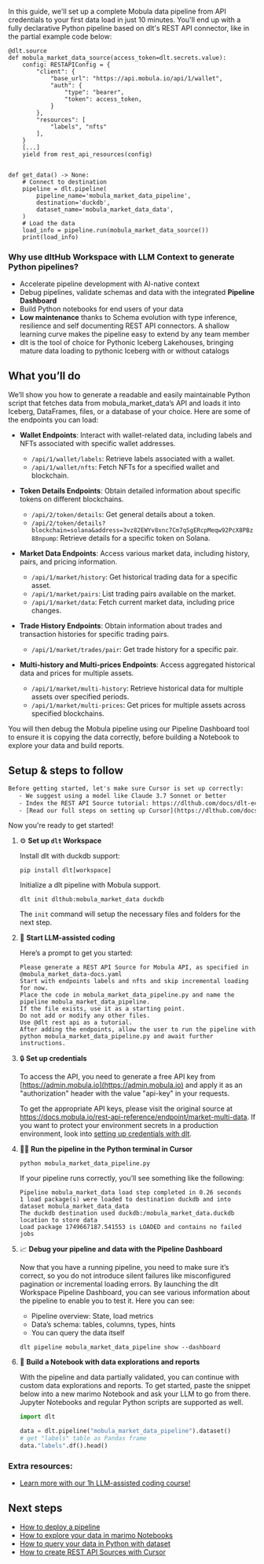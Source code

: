 In this guide, we'll set up a complete Mobula data pipeline from API credentials to your first data load in just 10 minutes. You'll end up with a fully declarative Python pipeline based on dlt's REST API connector, like in the partial example code below:

```python-outcome
@dlt.source
def mobula_market_data_source(access_token=dlt.secrets.value):
    config: RESTAPIConfig = {
        "client": {
            "base_url": "https://api.mobula.io/api/1/wallet",
            "auth": {
                "type": "bearer",
                "token": access_token,
            }
        },
        "resources": [
            "labels", "nfts"
        ],
    }
    [...]
    yield from rest_api_resources(config)


def get_data() -> None:
    # Connect to destination
    pipeline = dlt.pipeline(
        pipeline_name='mobula_market_data_pipeline',
        destination='duckdb',
        dataset_name='mobula_market_data_data', 
    )
    # Load the data
    load_info = pipeline.run(mobula_market_data_source())
    print(load_info) 
```

### Why use dltHub Workspace with LLM Context to generate Python pipelines?

- Accelerate pipeline development with AI-native context
- Debug pipelines, validate schemas and data with the integrated **Pipeline Dashboard**
- Build Python notebooks for end users of your data
- **Low maintenance** thanks to Schema evolution with type inference, resilience and self documenting REST API connectors. A shallow learning curve makes the pipeline easy to extend by any team member
- dlt is the tool of choice for Pythonic Iceberg Lakehouses, bringing mature data loading to pythonic Iceberg with or without catalogs

## What you’ll do

We’ll show you how to generate a readable and easily maintainable Python script that fetches data from mobula_market_data’s API and loads it into Iceberg, DataFrames, files, or a database of your choice. Here are some of the endpoints you can load:

- **Wallet Endpoints**: Interact with wallet-related data, including labels and NFTs associated with specific wallet addresses.
  - `/api/1/wallet/labels`: Retrieve labels associated with a wallet.
  - `/api/1/wallet/nfts`: Fetch NFTs for a specified wallet and blockchain.

- **Token Details Endpoints**: Obtain detailed information about specific tokens on different blockchains.
  - `/api/2/token/details`: Get general details about a token.
  - `/api/2/token/details?blockchain=solana&address=3vz82EWYv8xnc7Cm7qSgERcpMeqw92PcX8PBz88npump`: Retrieve details for a specific token on Solana.

- **Market Data Endpoints**: Access various market data, including history, pairs, and pricing information.
  - `/api/1/market/history`: Get historical trading data for a specific asset.
  - `/api/1/market/pairs`: List trading pairs available on the market.
  - `/api/1/market/data`: Fetch current market data, including price changes.

- **Trade History Endpoints**: Obtain information about trades and transaction histories for specific trading pairs.
  - `/api/1/market/trades/pair`: Get trade history for a specific pair.

- **Multi-history and Multi-prices Endpoints**: Access aggregated historical data and prices for multiple assets.
  - `/api/1/market/multi-history`: Retrieve historical data for multiple assets over specified periods.
  - `/api/1/market/multi-prices`: Get prices for multiple assets across specified blockchains.

You will then debug the Mobula pipeline using our Pipeline Dashboard tool to ensure it is copying the data correctly, before building a Notebook to explore your data and build reports.

## Setup & steps to follow

```default
Before getting started, let's make sure Cursor is set up correctly:
   - We suggest using a model like Claude 3.7 Sonnet or better
   - Index the REST API Source tutorial: https://dlthub.com/docs/dlt-ecosystem/verified-sources/rest_api/ and add it to context as **@dlt rest api**
   - [Read our full steps on setting up Cursor](https://dlthub.com/docs/dlt-ecosystem/llm-tooling/cursor-restapi#23-configuring-cursor-with-documentation)
```

Now you're ready to get started!

1. ⚙️ **Set up `dlt` Workspace**
    
    Install dlt with duckdb support:
    ```shell
    pip install dlt[workspace]
    ```

    Initialize a dlt pipeline with Mobula support.
    ```shell
    dlt init dlthub:mobula_market_data duckdb
    ```

    The `init` command will setup the necessary files and folders for the next step.
    
2. 🤠 **Start LLM-assisted coding**
    
    Here’s a prompt to get you started:
    
    ```prompt
    Please generate a REST API Source for Mobula API, as specified in @mobula_market_data-docs.yaml 
    Start with endpoints labels and nfts and skip incremental loading for now. 
    Place the code in mobula_market_data_pipeline.py and name the pipeline mobula_market_data_pipeline. 
    If the file exists, use it as a starting point. 
    Do not add or modify any other files. 
    Use @dlt rest api as a tutorial. 
    After adding the endpoints, allow the user to run the pipeline with python mobula_market_data_pipeline.py and await further instructions.
    ```

    
3. 🔒 **Set up credentials** 
    
    To access the API, you need to generate a free API key from [https://admin.mobula.io](https://admin.mobula.io) and apply it as an "authorization" header with the value "api-key" in your requests.
    
    To get the appropriate API keys, please visit the original source at https://docs.mobula.io/rest-api-reference/endpoint/market-multi-data.
    If you want to protect your environment secrets in a production environment, look into [setting up credentials with dlt](https://dlthub.com/docs/walkthroughs/add_credentials).
    
4. 🏃‍♀️ **Run the pipeline in the Python terminal in Cursor**
    
    ```shell
    python mobula_market_data_pipeline.py
    ```
    
    If your pipeline runs correctly, you’ll see something like the following:
    
    ```shell
    Pipeline mobula_market_data load step completed in 0.26 seconds
    1 load package(s) were loaded to destination duckdb and into dataset mobula_market_data_data
    The duckdb destination used duckdb:/mobula_market_data.duckdb location to store data
    Load package 1749667187.541553 is LOADED and contains no failed jobs
    ```
    
5. 📈 **Debug your pipeline and data with the Pipeline Dashboard**

    Now that you have a running pipeline, you need to make sure it’s correct, so you do not introduce silent failures like misconfigured pagination or incremental loading errors. By launching the dlt Workspace Pipeline Dashboard, you can see various information about the pipeline to enable you to test it. Here you can see:
    - Pipeline overview: State, load metrics
    - Data’s schema: tables, columns, types, hints
    - You can query the data itself
    
    ```shell
    dlt pipeline mobula_market_data_pipeline show --dashboard
    ```
    
6. 🐍 **Build a Notebook with data explorations and reports**

    With the pipeline and data partially validated, you can continue with custom data explorations and reports. To get started, paste the snippet below into a new marimo Notebook and ask your LLM to go from there. Jupyter Notebooks and regular Python scripts are supported as well.

    
    ```python
    import dlt

   data = dlt.pipeline("mobula_market_data_pipeline").dataset()
   # get "labels" table as Pandas frame
   data."labels".df().head()
    ```

### Extra resources:

- [Learn more with our 1h LLM-assisted coding course!](https://www.youtube.com/watch?v=GGid70rnJuM)

## Next steps

- [How to deploy a pipeline](https://dlthub.com/docs/walkthroughs/deploy-a-pipeline)
- [How to explore your data in marimo Notebooks](https://dlthub.com/docs/general-usage/dataset-access/marimo)
- [How to query your data in Python with dataset](https://dlthub.com/docs/general-usage/dataset-access/dataset)
- [How to create REST API Sources with Cursor](https://dlthub.com/docs/dlt-ecosystem/llm-tooling/cursor-restapi)